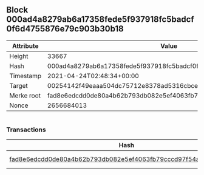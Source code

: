 ## Block 000ad4a8279ab6a17358fede5f937918fc5badcf0f6d4755876e79c903b30b18

Attribute | Value
--- | ---
Height | 33667
Hash | 000ad4a8279ab6a17358fede5f937918fc5badcf0f6d4755876e79c903b30b18
Timestamp | 2021-04-24T02:48:34+00:00
Target | 00254142f49eaaa504dc75712e8378ad5316cbcead634704b3734b6271167cc4
Merke root | fad8e6edcdd0de80a4b62b793db082e5ef4063fb79cccd97f54a695e8ae5650f
Nonce | 2656684013

```

```

### Transactions

Hash | Amount
--- | ---
[fad8e6edcdd0de80a4b62b793db082e5ef4063fb79cccd97f54a695e8ae5650f](fad8e6edcdd0de80a4b62b793db082e5ef4063fb79cccd97f54a695e8ae5650f.md) | 10.00000000 SKEPTI 
